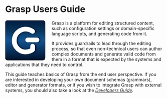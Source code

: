 # Grasp Users Guide

<img src="img/GraspIcon.png" style="float: left; padding-right: 20px"></img>

Grasp is a platform for editing structured content, such as configuration settings or domain-specific language scripts, and generating code from it.

It provides guardrails to lead through the editing process, so that even non-technical users can author complex documents and generate valid code from them in a format that is expected by the systems and applications that they need to control.

This guide teaches basics of Grasp from the end user perspective. If you are interested in developing your own document schemas (grammars), editor and generator formats, or if you wish to integrate Grasp with external systems, you should also take a look at the [*Developers Guide*](../DevelopersGuide).

